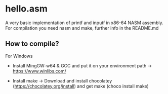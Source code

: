 # hello.asm
 A very basic implementation of printf and inputf in x86-64 NASM assembly. For compilation you need nasm and make, further info in the README.md
 
 
## How to compile?

For Windows

- Install MingGW-w64 & GCC and put it on your environment path
-> https://www.winlibs.com/

- Install make
-> Download and install chocolatey (https://chocolatey.org/install) and get make (choco install make)
